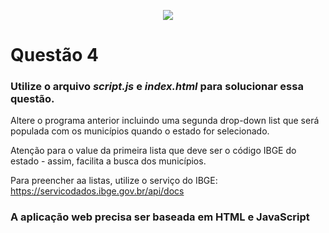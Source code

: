 <p align="center">
    <img src="https://www.infnet.edu.br/infnet/wp-content/themes/infnet.homepage//assets/img/LogoInfnetRodape.png"/>
</p>

# Questão 4

### Utilize o arquivo _script.js_ e _index.html_ para solucionar essa questão.

Altere o programa anterior incluindo uma segunda drop-down list que será populada com os municípios quando o estado for selecionado. 

Atenção para o value da primeira lista que deve ser o código IBGE do estado - assim, facilita a busca dos municípios.

Para preencher aa listas, utilize o serviço do IBGE:
https://servicodados.ibge.gov.br/api/docs

### A aplicação web precisa ser baseada em HTML e JavaScript